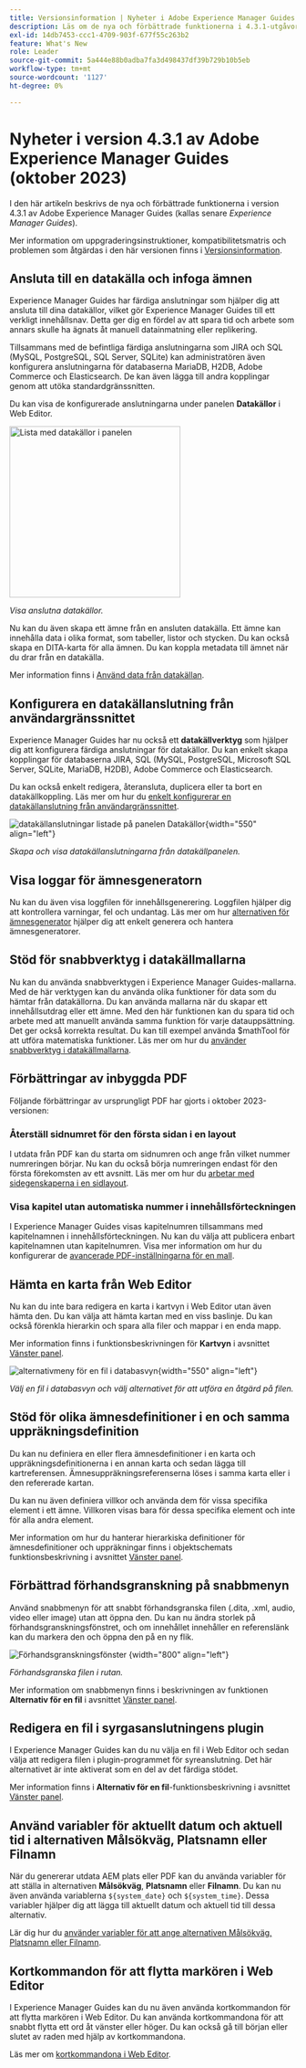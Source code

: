 ```yaml
---
title: Versionsinformation | Nyheter i Adobe Experience Manager Guides 4.3.1
description: Läs om de nya och förbättrade funktionerna i 4.3.1-utgåvorna av Adobe Experience Manager Guides
exl-id: 14db7453-ccc1-4709-903f-677f55c263b2
feature: What's New
role: Leader
source-git-commit: 5a444e88b0adba7fa3d498437df39b729b10b5eb
workflow-type: tm+mt
source-wordcount: '1127'
ht-degree: 0%

---
```


# Nyheter i version 4.3.1 av Adobe Experience Manager Guides (oktober 2023)

I den här artikeln beskrivs de nya och förbättrade funktionerna i version 4.3.1 av Adobe Experience Manager Guides (kallas senare *Experience Manager Guides*).

Mer information om uppgraderingsinstruktioner, kompatibilitetsmatris och problemen som åtgärdas i den här versionen finns i [Versionsinformation](./release-notes-4-3-1.md).

## Ansluta till en datakälla och infoga ämnen

Experience Manager Guides har färdiga anslutningar som hjälper dig att ansluta till dina datakällor, vilket gör Experience Manager Guides till ett verkligt innehållsnav. Detta ger dig en fördel av att spara tid och arbete som annars skulle ha ägnats åt manuell datainmatning eller replikering.

Tillsammans med de befintliga färdiga anslutningarna som JIRA och SQL (MySQL, PostgreSQL, SQL Server, SQLite) kan administratören även konfigurera anslutningarna för databaserna MariaDB, H2DB, Adobe Commerce och Elasticsearch. De kan även lägga till andra kopplingar genom att utöka standardgränssnitten.

Du kan visa de konfigurerade anslutningarna under panelen **Datakällor** i Web Editor.

<img src="assets/data-sources.png" alt="Lista med datakällor i panelen" width="300">

*Visa anslutna datakällor.*

Nu kan du även skapa ett ämne från en ansluten datakälla. Ett ämne kan innehålla data i olika format, som tabeller, listor och stycken. Du kan också skapa en DITA-karta för alla ämnen. Du kan koppla metadata till ämnet när du drar från en datakälla.

Mer information finns i [Använd data från datakällan](../user-guide/web-editor-content-snippet.md).

## Konfigurera en datakällanslutning från användargränssnittet

Experience Manager Guides har nu också ett **datakällverktyg** som hjälper dig att konfigurera färdiga anslutningar för datakällor. Du kan enkelt skapa kopplingar för databaserna JIRA, SQL (MySQL, PostgreSQL, Microsoft SQL Server, SQLite, MariaDB, H2DB), Adobe Commerce och Elasticsearch.

Du kan också enkelt redigera, återansluta, duplicera eller ta bort en datakällkoppling. Läs mer om hur du [enkelt konfigurerar en datakällanslutning från användargränssnittet](../install-guide/conf-data-source-connector-tools.md).

![datakällanslutningar listade på panelen Datakällor](assets/data-sources-create-window.png){width="550" align="left"}

*Skapa och visa datakällanslutningarna från datakällpanelen.*

## Visa loggar för ämnesgeneratorn

Nu kan du även visa loggfilen för innehållsgenerering. Loggfilen hjälper dig att kontrollera varningar, fel och undantag.  Läs mer om hur [alternativen för ämnesgenerator](../user-guide/web-editor-content-snippet.md#options-for-a-topic-generator) hjälper dig att enkelt generera och hantera ämnesgeneratorer.

## Stöd för snabbverktyg i datakällmallarna

Nu kan du använda snabbverktygen i Experience Manager Guides-mallarna. Med de här verktygen kan du använda olika funktioner för data som du hämtar från datakällorna. Du kan använda mallarna när du skapar ett innehållsutdrag eller ett ämne. Med den här funktionen kan du spara tid och arbete med att manuellt använda samma funktion för varje datauppsättning.  Det ger också korrekta resultat.
Du kan till exempel använda $mathTool för att utföra matematiska funktioner.
Läs mer om hur du [använder snabbverktyg i datakällmallarna](../user-guide/web-editor-content-snippet.md#use-velocity-tools).


## Förbättringar av inbyggda PDF

Följande förbättringar av ursprungligt PDF har gjorts i oktober 2023-versionen:

### Återställ sidnumret för den första sidan i en layout

I utdata från PDF kan du starta om sidnumren och ange från vilket nummer numreringen börjar. Nu kan du också börja numreringen endast för den första förekomsten av ett avsnitt.
Läs mer om hur du [arbetar med sidegenskaperna i en sidlayout](../native-pdf/design-page-layout.md#page-props-page-layout).


### Visa kapitel utan automatiska nummer i innehållsförteckningen

I Experience Manager Guides visas kapitelnumren tillsammans med kapitelnamnen i innehållsförteckningen. Nu kan du välja att publicera enbart kapitelnamnen utan kapitelnumren. Visa mer information om hur du konfigurerar de [avancerade PDF-inställningarna för en mall](../native-pdf/components-pdf-template.md#advanced-pdf-settings).

## Hämta en karta från Web Editor

Nu kan du inte bara redigera en karta i kartvyn i Web Editor utan även hämta den. Du kan välja att hämta kartan med en viss baslinje. Du kan också förenkla hierarkin och spara alla filer och mappar i en enda mapp.

Mer information finns i funktionsbeskrivningen för **Kartvyn** i avsnittet [Vänster panel](../user-guide/web-editor-features.md#id2051EA0M0HS).

![alternativmeny för en fil i databasvyn](assets/options-menu-repo-view-file-level-2310.png){width="550" align="left"}

*Välj en fil i databasvyn och välj alternativet för att utföra en åtgärd på filen.*


## Stöd för olika ämnesdefinitioner i en och samma uppräkningsdefinition

Du kan nu definiera en eller flera ämnesdefinitioner i en karta och uppräkningsdefinitionerna i en annan karta och sedan lägga till kartreferensen. Ämnesuppräkningsreferenserna löses i samma karta eller i den refererade kartan.

Du kan nu även definiera villkor och använda dem för vissa specifika element i ett ämne.  Villkoren visas bara för dessa specifika element och inte för alla andra element.

Mer information om hur du hanterar hierarkiska definitioner för ämnesdefinitioner och uppräkningar finns i objektschemats funktionsbeskrivning i avsnittet [Vänster panel](../user-guide/web-editor-features.md#id2051EA0M0HS).




## Förbättrad förhandsgranskning på snabbmenyn

Använd snabbmenyn för att snabbt förhandsgranska filen (.dita, .xml, audio, video eller image) utan att öppna den. Du kan nu ändra storlek på förhandsgranskningsfönstret, och om innehållet innehåller en referenslänk kan du markera den och öppna den på en ny flik.

![Förhandsgranskningsfönster &#x200B;](assets/quick-preview_cs.png){width="800" align="left"}

*Förhandsgranska filen i rutan.*

Mer information om snabbmenyn finns i beskrivningen av funktionen **Alternativ för en fil** i avsnittet [Vänster panel](../user-guide/web-editor-features.md#id2051EA0M0HS).

## Redigera en fil i syrgasanslutningens plugin

I Experience Manager Guides kan du nu välja en fil i Web Editor och sedan välja att redigera filen i plugin-programmet för syreanslutning. Det här alternativet är inte aktiverat som en del av det färdiga stödet.

Mer information finns i **Alternativ för en fil**-funktionsbeskrivning i avsnittet [Vänster panel](../user-guide/web-editor-features.md#id2051EA0M0HS).

## Använd variabler för aktuellt datum och aktuell tid i alternativen Målsökväg, Platsnamn eller Filnamn

När du genererar utdata AEM plats eller PDF kan du använda variabler för att ställa in alternativen **Målsökväg**, **Platsnamn** eller **Filnamn**. Du kan nu även använda variablerna `${system_date}` och `${system_time}`. Dessa variabler hjälper dig att lägga till aktuellt datum och aktuell tid till dessa alternativ.

Lär dig hur du [använder variabler för att ange alternativen Målsökväg, Platsnamn eller Filnamn](../user-guide/generate-output-use-variables.md).


## Kortkommandon för att flytta markören i Web Editor

I Experience Manager Guides kan du nu även använda kortkommandon för att flytta markören i Web Editor. Du kan använda kortkommandona för att snabbt flytta ett ord åt vänster eller höger. Du kan också gå till början eller slutet av raden med hjälp av kortkommandona.

Läs mer om [kortkommandona i Web Editor](../user-guide/web-editor-keyboard-shortcuts.md).
